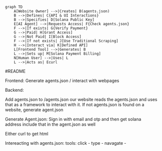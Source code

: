 ```mermaid
graph TD
    A[Website Owner] -->|Creates| B(agents.json)
    B -->|Defines| C{API & UI Interactions}
    B -->|Specifies| D[Solana Public Key]
    E[AI Agent] -->|Requests Access| F{Check agents.json}
    F -->|If exists| G{Verify Payment}
    G -->|Paid| H[Grant Access]
    G -->|Not Paid| I[Block Access]
    F -->|If not exists| J[Use Traditional Scraping]
    H -->|Interact via| K[Defined API]
    L[Frontend Tool] -->|Generates| B
    L -->|Sets up| M[Solana Payment Billing]
    N[Human User] -->|Uses| L
    L -->|Acts as| Ecurl
```


#README

Frontend:
Generate agents.json / interact with webpages



Backend:

Add agents.json to /agents.json our website reads the agents.json and uses that as a framework to interact with it. 
If not agents.json is found on a website, generate agent.json


Generate Agent.json:
Sign in with email and otp and then get solana address include that in the agent.json as well 

Either curl to get html 


Intereacting with agents.json:
tools:
click - 
type - 
navagate - 

